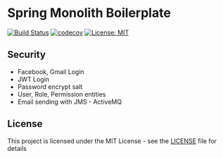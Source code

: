 
# Spring Monolith Boilerplate

[![Build Status](https://travis-ci.com/ugurcanlacin/spring-monolith-boilerplate.svg?token=RHMpRiDixWANns41hS9d&branch=master)](https://travis-ci.com/ugurcanlacin/spring-monolith-boilerplate)
[![codecov](https://codecov.io/gh/ugurcanlacin/spring-monolith-boilerplate/branch/master/graph/badge.svg?token=XJWXHG9W2M)](https://codecov.io/gh/ugurcanlacin/spring-monolith-boilerplate)
[![License: MIT](https://img.shields.io/badge/License-MIT-yellow.svg)](https://opensource.org/licenses/MIT)

## Security
- Facebook, Gmail Login
- JWT Login
- Password encrypt salt
- User, Role, Permission entities
- Email sending with JMS - ActiveMQ

## License

This project is licensed under the MIT License - see the [LICENSE](LICENSE) file for details
